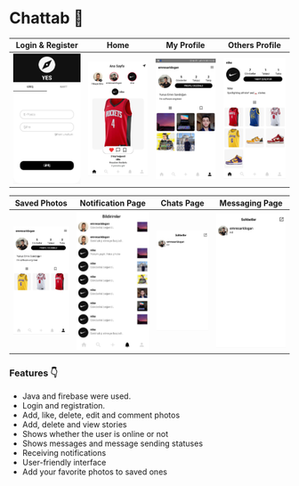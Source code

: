 # Chattab :call_me_hand:

Login & Register | Home | My Profile | Others Profile
 --------------| ----------- | ------- | -----------
![Login Screen](https://github.com/Emresaridogan/chattab/blob/master/app/img/login.jpeg)| ![Home Page](https://github.com/Emresaridogan/chattab/blob/master/app/img/homepage.jpeg) | ![My Profile Page](https://github.com/Emresaridogan/chattab/blob/master/app/img/myprofile.jpeg) | ![Others Profile](https://github.com/Emresaridogan/chattab/blob/master/app/img/othersprofile.jpeg)

Saved Photos | Notification Page | Chats Page | Messaging Page
 -----| ----------- | ------ | -----
![Saved Photos](https://github.com/Emresaridogan/chattab/blob/master/app/img/savedphotos.jpeg) | ![Notification Page](https://github.com/Emresaridogan/chattab/blob/master/app/img/notificationpage.jpeg) | ![Chats Page](https://github.com/Emresaridogan/chattab/blob/master/app/img/chat.jpeg) | ![Messaging Page](https://github.com/Emresaridogan/chattab/blob/master/app/img/chat.jpeg)


### Features :point_down:

- Java and firebase were used.
- Login and registration.
- Add, like, delete, edit and comment photos
- Add, delete and view stories
- Shows whether the user is online or not
- Shows messages and message sending statuses
- Receiving notifications
- User-friendly interface
- Add your favorite photos to saved ones


